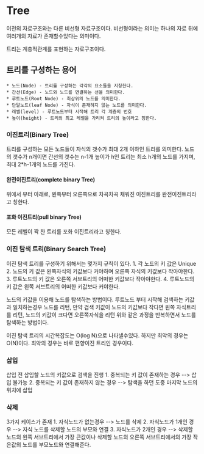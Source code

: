# Tree

이전의 자료구조와는 다른 비선형 자료구조이다.
비선형이라는 의미는 하나의 자료 뒤에 여러개의 자료가 존재할수있다는 의미이다.

트리는 계층적관계를 표현하는 자료구조이다.

## 트리를 구성하는 용어
    * 노드(Node) - 트리를 구성하는 각각의 요소들을 지칭한다.
    * 간선(Edge) - 노드와 노드를 연결하는 선을 의미한다.
    * 루트노드(Root Node) - 최상위의 노드를 의미한다.
    * 단말노드(leaf Node) - 자식이 존재하지 않는 노드를 의미한다.
    * 레벨(level) - 루트노드부터 시작해 트리 각 계층의 번호
    * 높이(height) - 트리의 최고 레벨을 가리켜 트리의 높이라고 칭한다.
    
### 이진트리(Binary Tree)
트리를 구성하는 모든 노드들이 자식의 갯수가 최대 2개 이하인 트리를 의미한다.
노드의 갯수가 n개이면 간선의 갯수는 n-1개
높이가 h인 트리는 최소 h개의 노드를 가지며, 최대 2*h-1개의 노드를 가진다.

#### 완전이진트리(complete binary Tree)
위에서 부터 아래로, 왼쪽부터 오른쪽으로 차곡차곡 채워진 이진트리를 완전이진트리라고 칭한다.

#### 포화 이진트리(pull binary Tree)
모든 레벨이 꽉 찬 트리를 포화 이진트리라고 칭한다.

### 이진 탐색 트리(Binary Search Tree)
이진 탐색 트리를 구성하기 위해서는 몇가지 규칙이 있다.
    1. 각 노드의 키 값은 Unique
    2. 노드의 키 값은 왼쪽자식의 키값보다 커야하며 오른쪽 자식의 키값보다 작아야한다.
    3. 루트노드의 키 값은 오른쪽 서브트리의 어떠한 키값보다 작아야한다.
    4. 루트노드의 키 값은 왼쪽 서브트리의 어떠한 키값보다 커야한다.

노드의 키값을 이용해 노드를 탐색하는 방법이다. 루트노드 부터 시작해 검색하는 키값과 일치하는경우 
노드를 리턴, 만약 검색 키값이 노드의 키값보다 작다면 왼쪽 자식트리를 리턴, 노드의 키값이 크다면 오른쪽자식을 리턴
위와 같은 과정을 반복하면서 노드를 탐색하는 방법이다.
    
이진 탐색 트리의 시간복잡도는 O(log N)으로 나타낼수있다. 하지만 최악의 경우는 O(N)이다.
최악의 경우는 바로 편향이진 트리인 경우이다.

### 삽입
삽입 전 삽입할 노드의 키값으로 검색을 진행
    1. 중복되는 키 값이 존재하는 경우 --> 삽입 불가능
    2. 중복되는 키 값이 존재하지 않는 경우 --> 탐색을 하던 도중 마지막 노드의 위치에 삽입
    
### 삭제
3가지 케이스가 존재
    1. 자식노드가 없는경우
        --> 노드를 삭제
    2. 자식노드가 1개인 경우
        --> 자식 노드를 삭제할 노드의 부모와 연결
    3. 자식노드가 2개인 경우
        --> 삭제할 노드의 왼쪽 서브트리에서 가장 큰값이나 
            삭제할 노드의 오른쪽 서브트리에서의 가장 작은값의 노드를 부모노드와 연결해준다.